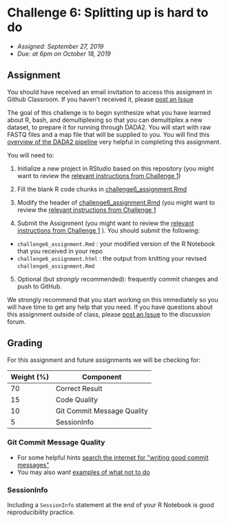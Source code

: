 # Challenge 6: Splitting up is hard to do
- *Assigned: September 27, 2019*
- *Due: at 6pm on October 18, 2019*

## Assignment
You should have received an email invitation to access this assigment in Github Classroom.  If you haven't received it, please [post an Issue](https://github.com/IBIEM/community/issues)

The goal of this challenge is to begin synthesize what you have learned about R, bash, and demultiplexing so that you can demultiplex a new dataset, to prepare it for running through DADA2.  You will start with raw FASTQ files and a map file that will be supplied to you.  You will find this [overview of the DADA2 pipeline](https://gitlab.oit.duke.edu/IBIEM/IBIEM_2018_2019/blob/master/content/lessons/dada2_pipeline_toc.md) very helpful in completing this assignment.

You will need to:

1. Initialize a new project in RStudio based on this repository (you might want to review the [relevant instructions from Challenge 1](https://github.com/IBIEM/challenge_1/blob/master/README.Rmd#initialize-a-new-project))

2. Fill the blank R code chunks in [challenge6_assignment.Rmd](challenge6_assignment.Rmd)

3. Modify the header of [challenge6_assignment.Rmd](challenge6_assignment.Rmd) (you might want to review the [relevant instructions from Challenge 1](https://github.com/IBIEM/challenge_1/blob/master/README.Rmd#modify-the-header)

4. Submit the Assignment (you might want to review the [relevant instructions from Challenge 1](https://github.com/IBIEM/challenge_1/blob/master/README.Rmd#submitting-the-assignment) ).  You should submit the following:
  - `challenge6_assignment.Rmd` : your modified version of the R Notebook that you received in your repo
  - `challenge6_assignment.html` : the output from knitting your revised `challenge6_assignment.Rmd`

5. Optional (but *strongly* recommended): frequently commit changes and push to GitHub.

We strongly recommend that you start working on this immediately so you will have time to get any help that you need.  If you have questions about this assignment outside of class, please [post an Issue](https://github.com/IBIEM/community/issues) to the discussion forum.


## Grading
For this assignment and future assignments we will be checking for:

| Weight (%) | Component                  |
|------------|----------------------------|
|         70 | Correct Result             |
|         15 | Code Quality               |
|         10 | Git Commit Message Quality |
|          5 | SessionInfo                |


### Git Commit Message Quality
  - For some helpful hints [search the internet for "writing good commit messages"](https://duckduckgo.com/?q=writing+good+commit+messages)
  - You may also want [examples of what not to do](https://xkcd.com/1296/)

### SessionInfo
Including a `SessionInfo` statement at the end of your R Notebook is good reproducibility practice.

